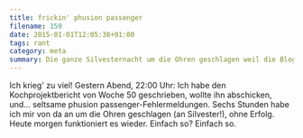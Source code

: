 ```yaml
---
title: frickin' phusion passenger
filename: 159
date: 2015-01-01T12:05:38+01:00
tags: rant
category: meta
summary: Die ganze Silvesternacht um die Ohren geschlagen weil die Blogsoftware nicht lief. Jetzt geht es plötzlich wieder, ohne Grund.
---
```

Ich krieg' zu viel! Gestern Abend, 22:00 Uhr: Ich habe den Kochprojektbericht von Woche 50 geschrieben, wollte ihn abschicken, und… seltsame phusion passenger-Fehlermeldungen. Sechs Stunden habe ich mir von da an um die Ohren geschlagen (an Silvester!), ohne Erfolg. Heute morgen funktioniert es wieder. Einfach so? Einfach so.
